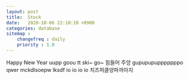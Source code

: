```yaml
---
layout: post
title:  Stock
date:   2020-10-06 22:10:10 +0900
categories: database
sitemap :
    changefreq : daily
    priority : 1.0
---
```

Happy New Year
uupp goou tt ski~ go~
힘들어 주앙 gupupupupppppppo
qwer mckdlsoepw lksdf io io io io
치즈피클양파까아지